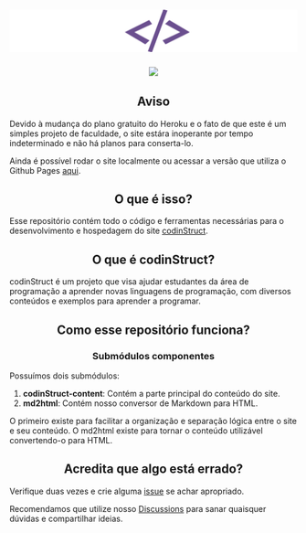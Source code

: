 # ![codinStruct](codinstruct_anim.svg)

<div align="center">
    <!--
    <a href="https://opensource.org/licenses/MIT">
        <img src="https://img.shields.io/badge/License-MIT-yellow.svg"></img>
    </a>
    -->
    <a href="https://github.com/codinStruct/codinStruct/actions/workflows/server.yml">
        <img src="https://github.com/codinStruct/codinStruct/actions/workflows/server.yml/badge.svg"></img>
    </a>
</div>

<!-- Os espaços permitem usar Markdown dentro do HTML -->

<div align="center">

## Aviso

</div>

Devido à mudança do plano gratuito do Heroku e o fato de que este é um simples projeto de faculdade, o site estára inoperante por tempo indeterminado e não há planos para conserta-lo.

Ainda é possível rodar o site localmente ou acessar a versão que utiliza o Github Pages <a href="https://codinstruct.github.io/codinStruct-content/">aqui</a>.

<div align="center">

## O que é isso?

</div>

Esse repositório contém todo o código e ferramentas necessárias para o
desenvolvimento e hospedagem do site
[codinStruct](https://codinstruct-pi4.herokuapp.com).

<div align="center">

## O que é codinStruct?

</div>

codinStruct é um projeto que visa ajudar estudantes da área de programação a
aprender novas linguagens de programação, com diversos conteúdos e exemplos para
aprender a programar.

<div align="center">

## Como esse repositório funciona?

### Submódulos componentes

</div>

Possuímos dois submódulos:

1. **codinStruct-content**: Contém a parte principal do conteúdo do site.
1. **md2html**: Contém nosso conversor de Markdown para HTML.

O primeiro existe para facilitar a organização e separação lógica entre o site e
seu conteúdo. O md2html existe para tornar o conteúdo utilizável convertendo-o
para HTML.

<div align="center">

## Acredita que algo está errado?

</div>

Verifique duas vezes e crie alguma
[issue](https://github.com/codinStruct/codinStruct/issues) se achar apropriado.

Recomendamos que utilize nosso [Discussions](https://github.com/codinStruct/codinStruct/discussions) para sanar quaisquer dúvidas e compartilhar ideias.
